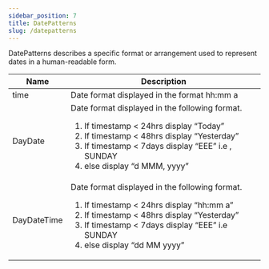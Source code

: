 ```yaml
---
sidebar_position: 7
title: DatePatterns
slug: /datepatterns
---
```


DatePatterns describes a specific format or arrangement used to represent dates in a human-readable form.


| Name | Description |
| --- | --- |
| time | Date format displayed in the format hh:mm a |
| DayDate | Date format displayed in the following format. <ol><li>If timestamp < 24hrs display “Today”</li><li>If timestamp < 48hrs display “Yesterday”</li><li>If timestamp &lt; 7days display “EEE” i.e , SUNDAY </li><li>else display “d MMM, yyyy”</li></ol> |
| DayDateTime | Date format displayed in the following format. <ol><li>If timestamp < 24hrs display “hh:mm a”</li><li>If timestamp < 48hrs display “Yesterday”</li><li>If timestamp < 7days display “EEE” i.e SUNDAY</li><li>else display “dd MM yyyy”</li></ol> |
